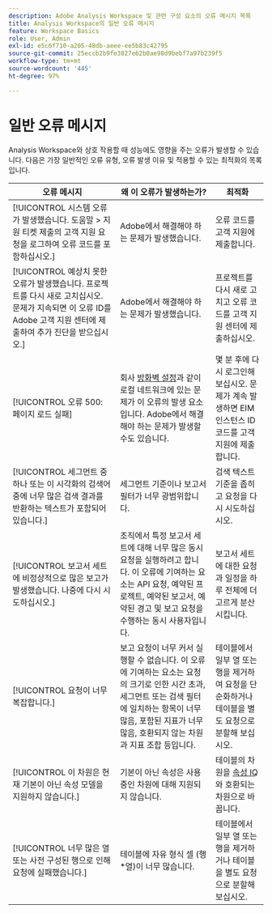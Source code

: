 ```yaml
---
description: Adobe Analysis Workspace 및 관련 구성 요소의 오류 메시지 목록
title: Analysis Workspace의 일반 오류 메시지
feature: Workspace Basics
role: User, Admin
exl-id: e5c6f710-a205-48db-aeee-ee5b83c42795
source-git-commit: 25eccb2b9fe3827e62b0ae98d9bebf7a97b239f5
workflow-type: tm+mt
source-wordcount: '445'
ht-degree: 97%

---
```


# 일반 오류 메시지

Analysis Workspace와 상호 작용할 때 성능에도 영향을 주는 오류가 발생할 수 있습니다. 다음은 가장 일반적인 오류 유형, 오류 발생 이유 및 적용할 수 있는 최적화의 목록입니다.

| 오류 메시지 | 왜 이 오류가 발생하는가? | 최적화 |
| --- | --- | --- |
| [!UICONTROL 시스템 오류가 발생했습니다. 도움말 > 지원 티켓 제출의 고객 지원 요청을 로그하여 오류 코드를 포함하십시오.] | Adobe에서 해결해야 하는 문제가 발생했습니다. | 오류 코드를 고객 지원에 제출합니다. |
| [!UICONTROL 예상치 못한 오류가 발생했습니다. 프로젝트를 다시 새로 고치십시오. 문제가 지속되면 이 오류 ID를 Adobe 고객 지원 센터에 제출하여 추가 진단을 받으십시오.] | Adobe에서 해결해야 하는 문제가 발생했습니다. | 프로젝트를 다시 새로 고치고 오류 코드를 고객 지원 센터에 제출하십시오. |
| [!UICONTROL 오류 500: 페이지 로드 실패] | 회사 [방화벽 설정](https://experienceleague.adobe.com/docs/analytics/technotes/ip-addresses.html?lang=ko-KR)과 같이 로컬 네트워크에 있는 문제가 이 오류의 발생 요소입니다. Adobe에서 해결해야 하는 문제가 발생할 수도 있습니다. | 몇 분 후에 다시 로그인해 보십시오. 문제가 계속 발생하면 EIM 인스턴스 ID 코드를 고객 지원에 제출합니다. |
| [!UICONTROL 세그먼트 중 하나 또는 이 시각화의 검색어 중에 너무 많은 검색 결과를 반환하는 텍스트가 포함되어 있습니다.] | 세그먼트 기준이나 보고서 필터가 너무 광범위합니다. | 검색 텍스트 기준을 좁히고 요청을 다시 시도하십시오. |
| [!UICONTROL 보고서 세트에 비정상적으로 많은 보고가 발생했습니다. 나중에 다시 시도하십시오.] | 조직에서 특정 보고서 세트에 대해 너무 많은 동시 요청을 실행하려고 합니다. 이 오류에 기여하는 요소는 API 요청, 예약된 프로젝트, 예약된 보고서, 예약된 경고 및 보고 요청을 수행하는 동시 사용자입니다. | 보고서 세트에 대한 요청과 일정을 하루 전체에 더 고르게 분산시킵니다. |
| [!UICONTROL 요청이 너무 복잡합니다.] | 보고 요청이 너무 커서 실행할 수 없습니다. 이 오류에 기여하는 요소는 요청의 크기로 인한 시간 초과, 세그먼트 또는 검색 필터에 일치하는 항목이 너무 많음, 포함된 지표가 너무 많음, 호환되지 않는 차원과 지표 조합 등입니다. | 테이블에서 일부 열 또는 행을 제거하여 요청을 단순화하거나 테이블을 별도 요청으로 분할해 보십시오. |
| [!UICONTROL 이 차원은 현재 기본이 아닌 속성 모델을 지원하지 않습니다.] | 기본이 아닌 속성은 사용 중인 차원에 대해 지원되지 않습니다. | 테이블의 차원을 [속성 IQ](/help/analyze/analysis-workspace/attribution/overview.md)와 호환되는 차원으로 바꿉니다. |
| [!UICONTROL 너무 많은 열 또는 사전 구성된 행으로 인해 요청에 실패했습니다.] | 테이블에 자유 형식 셀 (행*열)이 너무 많습니다. | 테이블에서 일부 열 또는 행을 제거하거나 테이블을 별도 요청으로 분할해 보십시오. |
